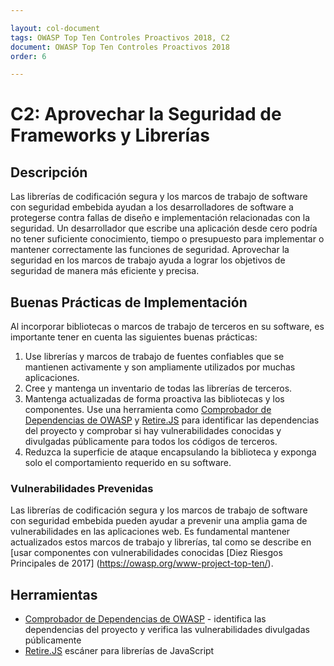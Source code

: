 ```yaml
---

layout: col-document
tags: OWASP Top Ten Controles Proactivos 2018, C2
document: OWASP Top Ten Controles Proactivos 2018
order: 6

---
```

# C2: Aprovechar la Seguridad de Frameworks y Librerías

## Descripción

Las librerías de codificación segura y los marcos de trabajo de software con seguridad embebida ayudan a los desarrolladores de software a protegerse contra fallas de diseño e implementación relacionadas con la seguridad. Un desarrollador que escribe una aplicación desde cero podría no tener suficiente conocimiento, tiempo o presupuesto para implementar o mantener correctamente las funciones de seguridad. Aprovechar la seguridad en los marcos de trabajo ayuda a lograr los objetivos de seguridad de manera más eficiente y precisa.

## Buenas Prácticas de Implementación

Al incorporar bibliotecas o marcos de trabajo de terceros en su software, es importante tener en cuenta las siguientes buenas prácticas:

1. Use librerías y marcos de trabajo de fuentes confiables que se mantienen activamente y son ampliamente utilizados por muchas aplicaciones.
2. Cree y mantenga un inventario de todas las librerías de terceros.
3. Mantenga actualizadas de forma proactiva las bibliotecas y los componentes. Use una herramienta como [Comprobador de Dependencias de OWASP](https://owasp.org/www-project-dependency-check/) y [Retire.JS](https://retirejs.github.io/retire.js/) para identificar las dependencias del proyecto y comprobar si hay vulnerabilidades conocidas y divulgadas públicamente para todos los códigos de terceros.
4. Reduzca la superficie de ataque encapsulando la biblioteca y exponga solo el comportamiento requerido en su software.

### Vulnerabilidades Prevenidas

Las librerías de codificación segura y los marcos de trabajo de software con seguridad embebida pueden ayudar a prevenir una amplia gama de vulnerabilidades en las aplicaciones web. Es fundamental mantener actualizados estos marcos de trabajo y librerías, tal como se describe en [usar componentes con vulnerabilidades conocidas [Diez Riesgos Principales de 2017] (https://owasp.org/www-project-top-ten/).

## Herramientas

* [Comprobador de Dependencias de OWASP](https://owasp.org/www-project-dependency-check/) - identifica las dependencias del proyecto y verifica las vulnerabilidades divulgadas públicamente
* [Retire.JS](http://retirejs.github.io/retire.js/) escáner para librerías de JavaScript
